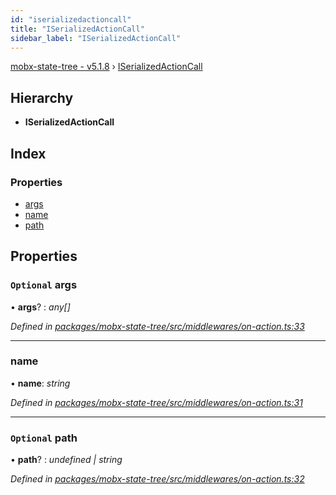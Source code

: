 ```yaml
---
id: "iserializedactioncall"
title: "ISerializedActionCall"
sidebar_label: "ISerializedActionCall"
---
```


[mobx-state-tree - v5.1.8](../index.md) › [ISerializedActionCall](iserializedactioncall.md)

## Hierarchy

* **ISerializedActionCall**

## Index

### Properties

* [args](iserializedactioncall.md#optional-args)
* [name](iserializedactioncall.md#name)
* [path](iserializedactioncall.md#optional-path)

## Properties

### `Optional` args

• **args**? : *any[]*

*Defined in [packages/mobx-state-tree/src/middlewares/on-action.ts:33](https://github.com/mobxjs/mobx-state-tree/blob/94344388/packages/mobx-state-tree/src/middlewares/on-action.ts#L33)*

___

###  name

• **name**: *string*

*Defined in [packages/mobx-state-tree/src/middlewares/on-action.ts:31](https://github.com/mobxjs/mobx-state-tree/blob/94344388/packages/mobx-state-tree/src/middlewares/on-action.ts#L31)*

___

### `Optional` path

• **path**? : *undefined | string*

*Defined in [packages/mobx-state-tree/src/middlewares/on-action.ts:32](https://github.com/mobxjs/mobx-state-tree/blob/94344388/packages/mobx-state-tree/src/middlewares/on-action.ts#L32)*
